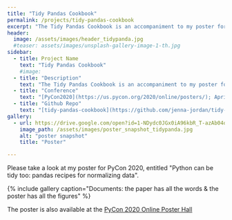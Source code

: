 ```yaml
---
title: "Tidy Pandas Cookbook"
permalink: /projects/tidy-pandas-cookbook
excerpt: "The Tidy Pandas Cookbook is an accompaniment to my poster for PyCon2020 - 'Python can be tidy too: pandas recipes for normalizing data'"
header:
  image: /assets/images/header_tidypanda.jpg
  #teaser: assets/images/unsplash-gallery-image-1-th.jpg
sidebar:
  - title: Project Name
    text: "Tidy Pandas Cookbook"
    #image:
  - title: "Description"
    text: "The Tidy Pandas Cookbook is an accompaniment to my poster for PyCon2020 - 'Python can be tidy too: pandas recipes for normalizing data'"
  - title: "Conference"
    text: "[PyCon2020](https://us.pycon.org/2020/online/posters/); April-May 2020; Online (originally Pittsburgh)"
  - title: "Github Repo"
    text: "[tidy-pandas-cookbook](https://github.com/jenna-jordan/tidy-pandas-cookbook)"
gallery:
  - url: https://drive.google.com/open?id=1-NDydc0JGx0iA96kbR_T-azAb04qdimf
    image_path: /assets/images/poster_snapshot_tidypanda.jpg
    alt: "poster snapshot"
    title: "Poster"

---
```


Please take a look at my poster for PyCon 2020, entitled "Python can be tidy too: pandas recipes for normalizing data".

{% include gallery caption="Documents: the paper has all the words & the poster has all the figures" %}

The poster is also available at the [PyCon 2020 Online Poster Hall](https://us.pycon.org/2020/online/posters/)
